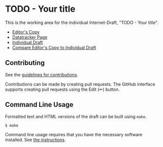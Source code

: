 # TODO - Your title

This is the working area for the individual Internet-Draft, "TODO - Your title".

* [Editor's Copy](https://germ-mark.github.io/multi-mls-id/#go.draft-xue-multi-mls.html)
* [Datatracker Page](https://datatracker.ietf.org/doc/draft-xue-multi-mls)
* [Individual Draft](https://datatracker.ietf.org/doc/html/draft-xue-multi-mls)
* [Compare Editor's Copy to Individual Draft](https://germ-mark.github.io/multi-mls-id/#go.draft-xue-multi-mls.diff)


## Contributing

See the
[guidelines for contributions](https://github.com/germ-mark/multi-mls-id/blob/main/CONTRIBUTING.md).

Contributions can be made by creating pull requests.
The GitHub interface supports creating pull requests using the Edit (✏) button.


## Command Line Usage

Formatted text and HTML versions of the draft can be built using `make`.

```sh
$ make
```

Command line usage requires that you have the necessary software installed.  See
[the instructions](https://github.com/martinthomson/i-d-template/blob/main/doc/SETUP.md).

